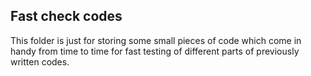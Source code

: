 Fast check codes
--
This folder is just for storing some small pieces of code which come in handy from time to time for 
fast testing of different parts of previously written codes.
